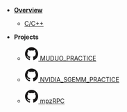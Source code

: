 - [**Overview**]()
  - [C/C++](cpp/)
- **Projects**

  - [![](icons/github.svg) MUDUO_PRACTICE](https://github.com/wangzyon/MUDUO_PRACTICE)

  - [![](icons/github.svg) NVIDIA_SGEMM_PRACTICE](https://github.com/wangzyon/NVIDIA_SGEMM_PRACTICE)

  - [![](icons/github.svg) mpzRPC](https://github.com/wangzyon/mpzRPC)